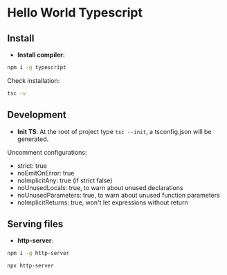 # Hello World Typescript

## Install

- **Install compiler**:

```sh
npm i -g typescript
```

Check installation:

```sh
tsc -v
```

## Development

- **Init TS**:
  At the root of project type `tsc --init`, a tsconfig.json will be generated.

Uncomment configurations:

- strict: true
- noEmitOnError: true
- noImplicitAny: true (if strict false)
- noUnusedLocals: true, to warn about unused declarations
- noUnusedParameters: true, to warn about unused function parameters
- noImplicitReturns: true, won't let expressions without return

## Serving files

- **http-server**:

```sh
npm i -g http-server
```

```sh
npx http-server
```
